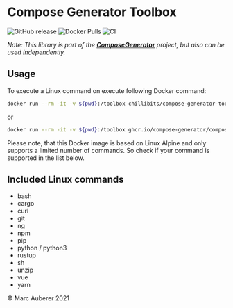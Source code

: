 # Compose Generator Toolbox
![GitHub release](https://img.shields.io/github/v/release/compose-generator/toolbox)
![Docker Pulls](https://img.shields.io/docker/pulls/chillibits/compose-generator-toolbox)
![CI](https://github.com/compose-generator/toolbox/workflows/Docker%20CI/badge.svg)

*Note: This library is part of the **[ComposeGenerator](https://github.com/compose-generator/compose-generator)** project, but also can be used independently.*

## Usage
To execute a Linux command on execute following Docker command:

```sh
docker run --rm -it -v ${pwd}:/toolbox chillibits/compose-generator-toolbox /bin/bash <command>
```

or

```sh
docker run --rm -it -v ${pwd}:/toolbox ghcr.io/compose-generator/compose-generator-toolbox /bin/bash <command>
```

Please note, that this Docker image is based on Linux Alpine and only supports a limited number of commands. So check if your command is supported in the list below.

## Included Linux commands
- bash
- cargo
- curl
- git
- ng
- npm
- pip
- python / python3
- rustup
- sh
- unzip
- vue
- yarn

© Marc Auberer 2021